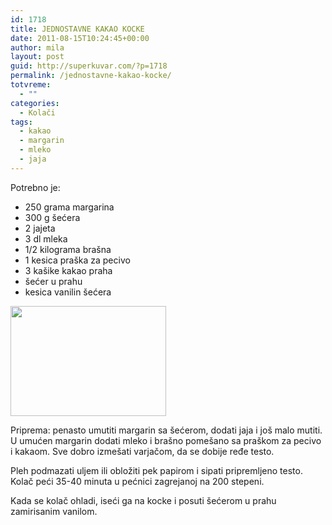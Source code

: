 ```yaml
---
id: 1718
title: JEDNOSTAVNE KAKAO KOCKE
date: 2011-08-15T10:24:45+00:00
author: mila
layout: post
guid: http://superkuvar.com/?p=1718
permalink: /jednostavne-kakao-kocke/
totvreme:
  - ""
categories:
  - Kolači
tags:
  - kakao
  - margarin
  - mleko
  - jaja
---
```

Potrebno je:

  * 250 grama margarina
  * 300 g šećera
  * 2 jajeta
  * 3 dl mleka
  * 1/2 kilograma brašna
  * 1 kesica praška za pecivo
  * 3 kašike kakao praha
  * šećer u prahu
  * kesica vanilin šećera

<img class="alignnone size-full wp-image-1719" title="kakaokocke" src="//superkuvar.com/wp-content/uploads/2011/08/kakaokocke-e1313403759521.jpg" alt="" width="249" height="176" /> 

Priprema: penasto umutiti margarin sa šećerom, dodati jaja i još malo mutiti. U umućen margarin dodati mleko i brašno pomešano sa praškom za pecivo i kakaom. Sve dobro izmešati varjačom, da se dobije ređe testo.

Pleh podmazati uljem ili obložiti pek papirom i sipati pripremljeno testo. Kolač peći 35-40 minuta u pećnici zagrejanoj na 200 stepeni.

Kada se kolač ohladi, iseći ga na kocke i posuti šećerom u prahu zamirisanim vanilom.